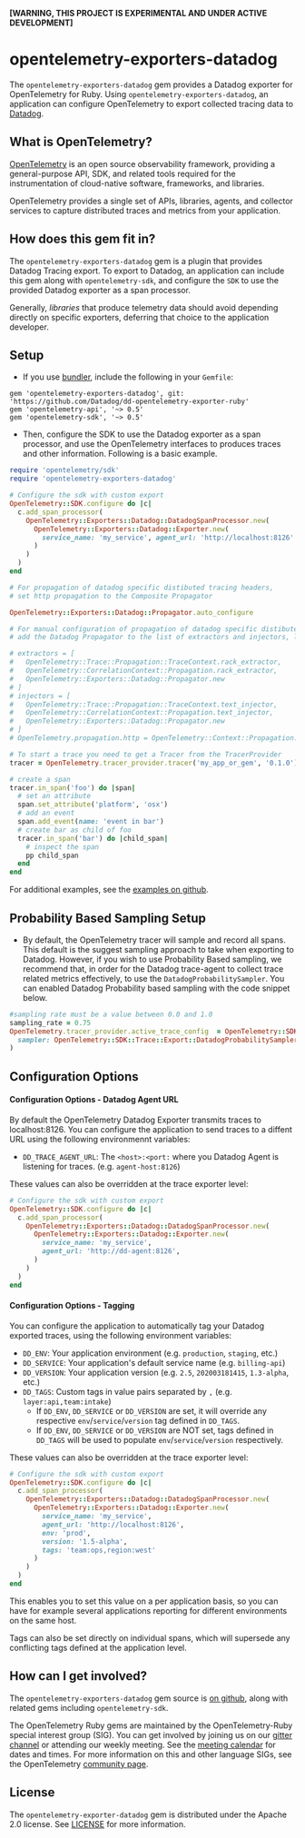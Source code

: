 **[WARNING, THIS PROJECT IS EXPERIMENTAL AND UNDER ACTIVE DEVELOPMENT]**

# opentelemetry-exporters-datadog

The `opentelemetry-exporters-datadog` gem provides a Datadog exporter for OpenTelemetry for Ruby. Using `opentelemetry-exporters-datadog`, an application can configure OpenTelemetry to export collected tracing data to [Datadog][datadog-home].

## What is OpenTelemetry?

[OpenTelemetry][opentelemetry-home] is an open source observability framework, providing a general-purpose API, SDK, and related tools required for the instrumentation of cloud-native software, frameworks, and libraries.

OpenTelemetry provides a single set of APIs, libraries, agents, and collector services to capture distributed traces and metrics from your application.

## How does this gem fit in?

The `opentelemetry-exporters-datadog` gem is a plugin that provides Datadog Tracing export. To export to Datadog, an application can include this gem along with `opentelemetry-sdk`, and configure the `SDK` to use the provided Datadog exporter as a span processor.

Generally, *libraries* that produce telemetry data should avoid depending directly on specific exporters, deferring that choice to the application developer.

## Setup

- If you use [bundler][bundler-home], include the following in your `Gemfile`:

```
gem 'opentelemetry-exporters-datadog', git: 'https://github.com/Datadog/dd-opentelemetry-exporter-ruby'
gem 'opentelemetry-api', '~> 0.5'
gem 'opentelemetry-sdk', '~> 0.5'
```

- Then, configure the SDK to use the Datadog exporter as a span processor, and use the OpenTelemetry interfaces to produces traces and other information. Following is a basic example.

```ruby
require 'opentelemetry/sdk'
require 'opentelemetry-exporters-datadog'

# Configure the sdk with custom export
OpenTelemetry::SDK.configure do |c|
  c.add_span_processor(
    OpenTelemetry::Exporters::Datadog::DatadogSpanProcessor.new(
      OpenTelemetry::Exporters::Datadog::Exporter.new(
        service_name: 'my_service', agent_url: 'http://localhost:8126'
      )
    )
  )
end

# For propagation of datadog specific distibuted tracing headers,
# set http propagation to the Composite Propagator

OpenTelemetry::Exporters::Datadog::Propagator.auto_configure

# For manual configuration of propagation of datadog specific distibuted tracing headers,
# add the Datadog Propagator to the list of extractors and injectors, like below

# extractors = [
#   OpenTelemetry::Trace::Propagation::TraceContext.rack_extractor,
#   OpenTelemetry::CorrelationContext::Propagation.rack_extractor,
#   OpenTelemetry::Exporters::Datadog::Propagator.new
# ]
# injectors = [
#   OpenTelemetry::Trace::Propagation::TraceContext.text_injector,
#   OpenTelemetry::CorrelationContext::Propagation.text_injector,
#   OpenTelemetry::Exporters::Datadog::Propagator.new
# ]
# OpenTelemetry.propagation.http = OpenTelemetry::Context::Propagation::CompositePropagator.new(injectors, extractors)

# To start a trace you need to get a Tracer from the TracerProvider
tracer = OpenTelemetry.tracer_provider.tracer('my_app_or_gem', '0.1.0')

# create a span
tracer.in_span('foo') do |span|
  # set an attribute
  span.set_attribute('platform', 'osx')
  # add an event
  span.add_event(name: 'event in bar')
  # create bar as child of foo
  tracer.in_span('bar') do |child_span|
    # inspect the span
    pp child_span
  end
end
```

For additional examples, see the [examples on github][examples-github].

## Probability Based Sampling Setup

- By default, the OpenTelemetry tracer will sample and record all spans. This default is the suggest sampling approach to take when exporting to Datadog. However, if you wish to use Probability Based sampling, we recommend that, in order for the Datadog trace-agent to collect trace related metrics effectively, to use the `DatadogProbabilitySampler`. You can enabled Datadog Probability based sampling with the  code snippet below.

```ruby
#sampling rate must be a value between 0.0 and 1.0
sampling_rate = 0.75 
OpenTelemetry.tracer_provider.active_trace_config  = OpenTelemetry::SDK::Tracer::Config::Tracer::TraceConfig.new(
  sampler: OpenTelemetry::SDK::Trace::Export::DatadogProbabilitySampler.default_with_probability(sampling_rate)
)
```

## Configuration Options

#### Configuration Options - Datadog Agent URL

By default the OpenTelemetry Datadog Exporter transmits traces to localhost:8126. You can configure the application to send traces to a diffent URL using the following environmennt variables:

 - `DD_TRACE_AGENT_URL`: The `<host>:<port:` where you Datadog Agent is listening for traces. (e.g. `agent-host:8126`)

These values can also be overridden at the trace exporter level:

```ruby
# Configure the sdk with custom export
OpenTelemetry::SDK.configure do |c|
  c.add_span_processor(
    OpenTelemetry::Exporters::Datadog::DatadogSpanProcessor.new(
      OpenTelemetry::Exporters::Datadog::Exporter.new(
        service_name: 'my_service',
        agent_url: 'http://dd-agent:8126',
      )
    )
  )
end
```

#### Configuration Options - Tagging

You can configure the application to automatically tag your Datadog exported traces, using the following environment variables:

 - `DD_ENV`: Your application environment (e.g. `production`, `staging`, etc.)
 - `DD_SERVICE`: Your application's default service name (e.g. `billing-api`)
 - `DD_VERSION`: Your application version (e.g. `2.5`, `202003181415`, `1.3-alpha`, etc.)
 - `DD_TAGS`: Custom tags in value pairs separated by `,` (e.g. `layer:api,team:intake`)
    - If `DD_ENV`, `DD_SERVICE` or `DD_VERSION` are set, it will override any respective `env`/`service`/`version` tag defined in `DD_TAGS`.
    - If `DD_ENV`, `DD_SERVICE` or `DD_VERSION` are NOT set, tags defined in `DD_TAGS` will be used to populate `env`/`service`/`version` respectively.

These values can also be overridden at the trace exporter level:

```ruby
# Configure the sdk with custom export
OpenTelemetry::SDK.configure do |c|
  c.add_span_processor(
    OpenTelemetry::Exporters::Datadog::DatadogSpanProcessor.new(
      OpenTelemetry::Exporters::Datadog::Exporter.new(
        service_name: 'my_service',
        agent_url: 'http://localhost:8126',
        env: 'prod',
        version: '1.5-alpha',
        tags: 'team:ops,region:west'
      )
    )
  )
end
```

This enables you to set this value on a per application basis, so you can have for example several applications reporting for different environments on the same host.

Tags can also be set directly on individual spans, which will supersede any conflicting tags defined at the application level.

## How can I get involved?

The `opentelemetry-exporters-datadog` gem source is [on github][repo-github], along with related gems including `opentelemetry-sdk`.

The OpenTelemetry Ruby gems are maintained by the OpenTelemetry-Ruby special interest group (SIG). You can get involved by joining us on our [gitter channel][ruby-gitter] or attending our weekly meeting. See the [meeting calendar][community-meetings] for dates and times. For more information on this and other language SIGs, see the OpenTelemetry [community page][ruby-sig].

## License

The `opentelemetry-exporter-datadog` gem is distributed under the Apache 2.0 license. See [LICENSE][license-github] for more information.


[datadog-home]: https://www.datadoghq.com
[opentelemetry-home]: https://opentelemetry.io
[bundler-home]: https://bundler.io
[repo-github]: https://github.com/open-telemetry/opentelemetry-ruby
[license-github]: https://github.com/open-telemetry/opentelemetry-ruby/blob/master/LICENSE
[examples-github]: https://github.com/open-telemetry/opentelemetry-ruby/tree/master/examples
[ruby-sig]: https://github.com/open-telemetry/community#ruby-sig
[community-meetings]: https://github.com/open-telemetry/community#community-meetings
[ruby-gitter]: https://gitter.im/open-telemetry/opentelemetry-ruby
